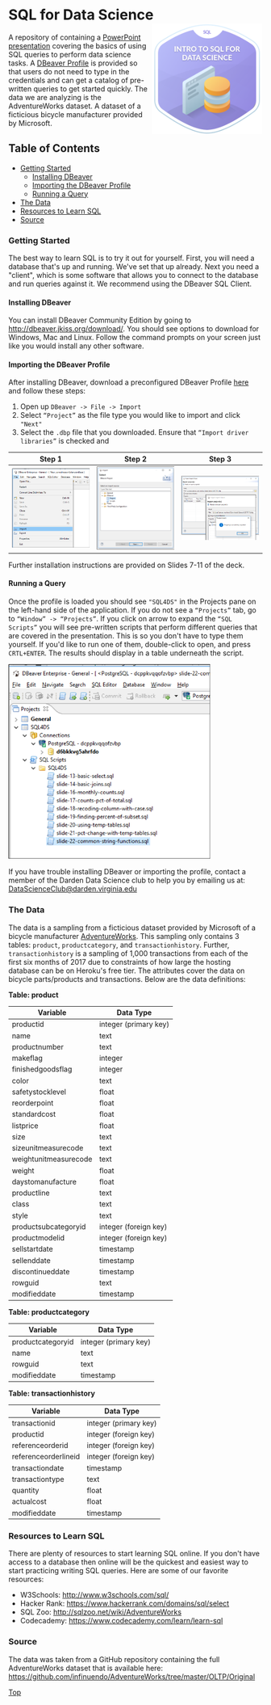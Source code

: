# SQL for Data Science<img src="./resources/sql-for-data-science.png" width="220px" align="right" />
A repository of containing a [PowerPoint presentation](https://gitcdn.link/cdn/DardenDSC/club-resources/770a4e7720c191bd0d1a721ed48c8fa04748e069/presentations/sql-for-data-science/sql-for-data-science.pdf)
covering the basics of using SQL queries to perform data science tasks. A [DBeaver Profile](https://github.com/DardenDSC/club-resources/blob/master/presentations/sql-for-data-science/SQL4DS%20Project.dbp?raw=true) 
is provided so that users do not need to type in the credentials and can get a catalog 
of pre-written queries to get started quickly. The data we are analyzing is the 
AdventureWorks dataset. A dataset of a ficticious bicycle manufacturer provided by Microsoft.

## Table of Contents
 - [Getting Started](#getting-started)
   - [Installing DBeaver](#installing-dbeaver)
   - [Importing the DBeaver Profile](#importing-the-dbeaver-profile)
   - [Running a Query](#running-a-query)   
 - [The Data](#the-data)
 - [Resources to Learn SQL](#resources-to-learn-sql)
 - [Source](#source)
 
### Getting Started
The best way to learn SQL is to try it out for yourself. First, you will need a database 
that's up and running. We've set that up already. Next you need a "client", which is some 
software that allows you to connect to the database and run queries against it. We 
recommend using the DBeaver SQL Client. 

#### Installing DBeaver
You can install DBeaver Community Edition by going to http://dbeaver.jkiss.org/download/. You should see 
options to download for Windows, Mac and Linux. Follow the command prompts on your 
screen just like you would install any other software.

#### Importing the DBeaver Profile
After installing DBeaver, download a preconfigured DBeaver Profile [here](https://github.com/DardenDSC/club-resources/blob/master/presentations/sql-for-data-science/SQL4DS%20Project.dbp?raw=true) 
and follow these steps: 

1. Open up `DBeaver -> File -> Import`
2. Select `“Project”` as the file type you would like to import and click `"Next"`
3. Select the `.dbp` file that you downloaded. Ensure that `“Import driver libraries”` is checked and 

Step 1     |  Step 2       | Step 3
:-------------------------:|:-------------------------:|:-------------------------:
<img src="./resources/dbeaver-profile-import-1.png" width="250px" />  |  <img src="./resources/dbeaver-profile-import-2.png" width="250px" />   | <img src="./resources/dbeaver-profile-import-3.png" width="250px" />

Further installation instructions are provided on Slides 7-11 of the deck.

#### Running a Query

Once the profile is loaded you should see `"SQL4DS"` in the Projects pane on the left-hand 
side of the application. If you do not see a `“Projects”` tab, go to `“Window” -> “Projects”`. 
If you click on arrow to expand the `“SQL Scripts”` you will see pre-written scripts that 
perform different queries that are covered in the presentation. This is so you don't 
have to type them yourself. If you'd like to run one of them, double-click to open, and 
press `CRTL+ENTER`. The results should display in a table underneath the script.

<img src="./resources/dbeaver-profile-sql-scripts.png" width="400px" /> 

If you have trouble installing DBeaver or importing the profile, contact a member of 
the Darden Data Science club to help you by emailing us at: DataScienceClub@darden.virginia.edu

### The Data
The data is a sampling from a ficticious dataset provided by Microsoft of a bicycle manufacturer [AdventureWorks](https://relational.fit.cvut.cz/dataset/AdventureWorks). This sampling 
only contains 3 tables: `product`, `productcategory`, and `transactionhistory`. Further, 
`transactionhistory` is a sampling of 1,000 transactions from each of the first six months of 
2017 due to constraints of how large the hosting database can be on Heroku's free tier. 
The attributes cover the data on bicycle parts/products and transactions. Below are 
the data definitions: 

**Table: product**

Variable | Data Type
---|---------
productid | integer (primary key)
name | text
productnumber | text
makeflag | integer
finishedgoodsflag | integer
color | text
safetystocklevel | float
reorderpoint | float
standardcost | float
listprice | float
size | text
sizeunitmeasurecode | text
weightunitmeasurecode | text
weight | float
daystomanufacture | float
productline | text
class | text
style | text
productsubcategoryid  | integer (foreign key)
productmodelid | integer (foreign key)
sellstartdate | timestamp
sellenddate | timestamp
discontinueddate | timestamp
rowguid | text
modifieddate | timestamp

**Table: productcategory**

Variable | Data Type
---|---------
productcategoryid | integer (primary key)
name | text
rowguid | text
modifieddate | timestamp

**Table: transactionhistory**

Variable | Data Type
---|---------
transactionid | integer (primary key)
productid | integer (foreign key)
referenceorderid | integer (foreign key) 
referenceorderlineid | integer (foreign key)
transactiondate | timestamp
transactiontype | text
quantity | float
actualcost | float
modifieddate | timestamp

### Resources to Learn SQL
There are plenty of resources to start learning SQL online. If you don't have access 
to a database then online will be the quickest and easiest way to start practicing 
writing SQL queries. Here are some of our favorite resources: 

- W3Schools: http://www.w3schools.com/sql/
- Hacker Rank: https://www.hackerrank.com/domains/sql/select
- SQL Zoo: http://sqlzoo.net/wiki/AdventureWorks
- Codecademy: https://www.codecademy.com/learn/learn-sql

### Source
The data was taken from a GitHub repository containing the full AdventureWorks dataset 
that is available here: https://github.com/infinuendo/AdventureWorks/tree/master/OLTP/Original

[Top](#sql-for-data-science)
